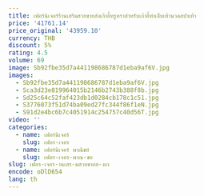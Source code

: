 ```yaml
---
title: เฟอร์นิเจอร์ร้านเสริมสวยขายส่งเก้าอี้หรูหราสําหรับเก้าอี้ทําเล็บเท้านวดสปาเท้า
price: '41761.14'
price_original: '43959.10'
currency: THB
discount: 5%
rating: 4.5
volume: 69
image: Sb92fbe35d7a441198686787d1eba9af6V.jpg
images:
  - Sb92fbe35d7a441198686787d1eba9af6V.jpg
  - Sca3d23e819964015b2146b2743b388f8b.jpg
  - Sd25c64c52faf423db1d0284cb178c1c51.jpg
  - S3776073f51d74ba09ed27fc344f86f1eN.jpg
  - S91d2e4bc6b7c4051914c254757c40d56T.jpg
video: ''
categories:
  - name: เฟอร์นิเจอร์
    slug: เฟอร-เจอร
  - name: เฟอร์นิเจอร์ พาณิชย์
    slug: เฟอร-เจอร-พาณ-ชย
slug: เฟอร-เจอร-านเสร-มสวยขายส-งเก
encode: oDlD654
lang: th
---
```

  